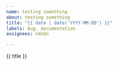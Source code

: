 ```yaml
---
name: testing something
about: testing something
title: "{{ date | date('YYYY-MM-DD') }}"
labels: bug, documentation
assignees: ndxbn

---
```


{{ title }}
